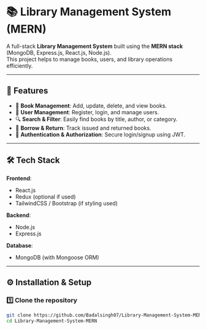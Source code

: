 # 📚 Library Management System (MERN)

A full-stack **Library Management System** built using the **MERN stack** (MongoDB, Express.js, React.js, Node.js).  
This project helps to manage books, users, and library operations efficiently.

---

## 🚀 Features
- 📖 **Book Management**: Add, update, delete, and view books.  
- 👤 **User Management**: Register, login, and manage users.  
- 🔍 **Search & Filter**: Easily find books by title, author, or category.  
- 📅 **Borrow & Return**: Track issued and returned books.  
- 🔐 **Authentication & Authorization**: Secure login/signup using JWT.  

---

## 🛠️ Tech Stack
**Frontend**:
- React.js
- Redux (optional if used)
- TailwindCSS / Bootstrap (if styling used)

**Backend**:
- Node.js
- Express.js

**Database**:
- MongoDB (with Mongoose ORM)

---

## ⚙️ Installation & Setup

### 1️⃣ Clone the repository
```bash
git clone https://github.com/Badalsingh07/Library-Management-System-MERN.git
cd Library-Management-System-MERN
